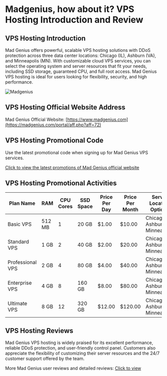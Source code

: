 # Madgenius, how about it? VPS Hosting Introduction and Review

## VPS Hosting Introduction
Mad Genius offers powerful, scalable VPS hosting solutions with DDoS protection across three data center locations: Chicago (IL), Ashburn (VA), and Minneapolis (MN). With customizable cloud VPS services, you can select the operating system and server resources that fit your needs, including SSD storage, guaranteed CPU, and full root access. Mad Genius VPS hosting is ideal for users looking for flexibility, security, and high performance.

![Madgenius](https://github.com/user-attachments/assets/a0dcaed6-9ff9-4b83-9145-eb0261cea0af)

## VPS Hosting Official Website Address
Mad Genius Official Website: [https://www.madgenius.com](https://madgenius.com/portal/aff.php?aff=72)

## VPS Hosting Promotional Code
Use the latest promotional code when signing up for Mad Genius VPS services.  

[Click to view the latest promotions of Mad Genius official website](https://madgenius.com/portal/aff.php?aff=72)

## VPS Hosting Promotional Activities

| Plan Name           | RAM    | CPU Cores | SSD Space | Price Per Day | Price Per Month | Server Location Options           | Link to Purchase                                |
|---------------------|--------|-----------|-----------|---------------|-----------------|-----------------------------------|------------------------------------------------|
| Basic VPS           | 512 MB | 1         | 20 GB     | $1.00         | $10.00          | Chicago, Ashburn, Minneapolis     | [Order Now](https://madgenius.com/portal/aff.php?aff=72)         |
| Standard VPS        | 1 GB   | 2         | 40 GB     | $2.00         | $20.00          | Chicago, Ashburn, Minneapolis     | [Order Now](https://madgenius.com/portal/aff.php?aff=72)         |
| Professional VPS    | 2 GB   | 4         | 80 GB     | $4.00         | $40.00          | Chicago, Ashburn, Minneapolis     | [Order Now](https://madgenius.com/portal/aff.php?aff=72)         |
| Enterprise VPS      | 4 GB   | 8         | 160 GB    | $8.00         | $80.00          | Chicago, Ashburn, Minneapolis     | [Order Now](https://madgenius.com/portal/aff.php?aff=72)         |
| Ultimate VPS        | 8 GB   | 12        | 320 GB    | $12.00        | $120.00         | Chicago, Ashburn, Minneapolis     | [Order Now](https://madgenius.com/portal/aff.php?aff=72)         |

## VPS Hosting Reviews
Mad Genius VPS hosting is widely praised for its excellent performance, reliable DDoS protection, and user-friendly control panel. Customers also appreciate the flexibility of customizing their server resources and the 24/7 customer support offered by the team.

More Mad Genius user reviews and detailed reviews: [Click to view](https://madgenius.com/portal/aff.php?aff=72)
